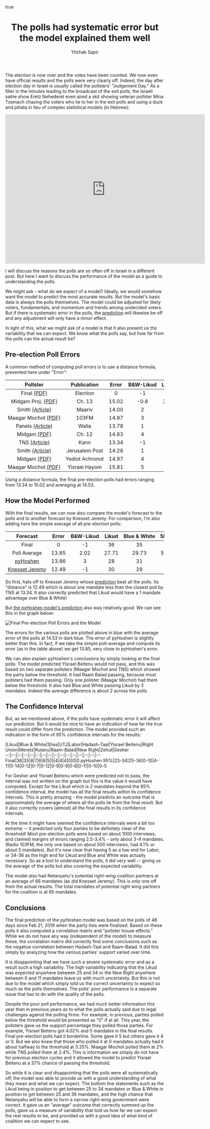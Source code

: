 ﻿---
title: The polls had systematic error but the model explained them well
author: Yitzhak Sapir
math: true
---
<style>
table { display: block; overflow-x: auto; white-space: nowrap }
</style>

The election is now over and the votes have been counted. We now even have official results and the polls were very clearly off. Indeed, the day after election day in Israel is usually called the pollsters' "Judgement Day." As a filler in the minutes leading to the broadcast of the exit polls, the Israeli satire show Eretz Nehederet even aired a skit showing veteran pollster Mina Tzemach chasing the voters who lie to her in the exit polls and using a duck and piñata in lieu of complex statistical models (in Hebrew):

<iframe width="632" height="473" src="https://www.mako.co.il/AjaxPage?jspName=embedHTML5video.jsp&galleryChannelId=770e3d99ade16110VgnVCM1000004801000aRCRD&videoChannelId=17ef630d7b20a610VgnVCM2000002a0c10acRCRD&vcmid=e03754d84530a610VgnVCM2000002a0c10acRCRD" frameborder="0" allowfullscreen></iframe>

I will discuss the reasons the polls are so often off in Israel in a different post. But here I want to discuss the performance of the model as a guide to understanding the polls.

<!--more-->

We might ask - what do we expect of a model? Ideally, we would somehow want the model to predict the most accurate results. But the model's basic data is always the polls themselves. The model could be adjusted for likely voters, fundamentals, and momentum and trends among undecided voters. But if there is systematic error in the polls, the [prediction](https://pyhoshen.org/2019/04/07/2019-Election-Final-Forecast.html) will likewise be off and any adjustment will only have a minor effect.

In light of this, what we might ask of a model is that it also present us the variability that we can expect. We know what the polls say, but how far from the polls can the actual result be?

## Pre-election Poll Errors
A common method of computing poll errors is to use a distance formula, presented here under "Error":

Pollster|Publication|Error|B&W-Likud|Likud|Blue & White|Shas|UTJ|Labor|Hadash-Taal|Yisrael Beitenu|Right Union|Meretz|Kulanu|Raam-Balad|New Right|Zehut|Gesher
:-:|:-:|:-:|:-:|:-:|:-:|:-:|:-:|:-:|:-:|:-:|:-:|:-:|:-:|:-:|:-:|:-:|:-:
Final [(PDF)](https://bechirot21.bechirot.gov.il/election/Documents/%D7%93%D7%95%D7%91%D7%A8%20%D7%95%D7%A2%D7%93%D7%AA%20%D7%94%D7%91%D7%97%D7%99%D7%A8%D7%95%D7%AA/letter_results.pdf)|Election|0|-1|36|35|8|7|6|6|5|5|4|4|4|0|0|0
Midgam Proj. [(PDF)](https://bechirot21.bechirot.gov.il/election/Decisions/Documents/%D7%A1%D7%A7%D7%A8%D7%99%D7%9D/13news_5.4.19.pdf)|Ch. 13|15.02|-0.8|28.4|27.6|5|6|11|6|4|7|5|4|4|6|6|0
Smith [(Article)](https://www.maariv.co.il/elections2019/polls/Article-692912)|Maariv|14.00|2|27|29|6|7|9|7|4|6|5|5|4|6|5|0
Maagar Mochot [(PDF)](https://bechirot21.bechirot.gov.il/election/Decisions/Documents/%D7%A1%D7%A7%D7%A8%D7%99%D7%9D/radio103_5.4.19.pdf)|103FM|14.97|3|28|31|6|7|9|7|0|7|7|6|0|6|6|0
Panels [(Article)](https://elections.walla.co.il/item/3228485)|Walla|13.78|1|29|30|5|6|10|8|4|7|6|0|4|6|5|0
Midgam [(PDF)](https://bechirot21.bechirot.gov.il/election/Decisions/Documents/%D7%A1%D7%A7%D7%A8%D7%99%D7%9D/news_4.4.19.pdf)|Ch. 12|14.63|4|26|30|5|7|10|7|5|5|5|5|4|6|5|0
TNS [(Article)](https://twitter.com/kann_news/status/1113853811330822145)|Kann|13.34|-1|31|30|4|6|8|8|0|6|6|5|4|6|6|0
Smith [(Article)](https://www.jpost.com/Israel-News/Post-poll-predicts-easy-win-for-Right-585821)|Jerusalem Post|14.28|1|27|28|6|6|9|6|5|6|5|5|4|5|4|4
Midgam [(PDF)](https://bechirot21.bechirot.gov.il/election/Decisions/Documents/%D7%A1%D7%A7%D7%A8%D7%99%D7%9D/yedioth_4.4.19.pdf)|Yediot Achronot|14.97|4|26|30|5|7|11|7|4|5|5|5|4|6|5|0
Maagar Mochot [(PDF)](https://bechirot21.bechirot.gov.il/election/Decisions/Documents/%D7%A1%D7%A7%D7%A8%D7%99%D7%9D/israel_hayom_4.4.19.pdf)|Yisrael Hayom|15.81|5|27|32|5|8|10|6|0|6|8|6|0|6|6|0

Using a distance formula, the final pre-election polls had errors ranging from 13.34 to 15.02 and averaging at 14.53.

## How the Model Performed
With the final results, we can now also compare the model's forecast to the polls and to another forecast by Knesset Jeremy. For comparison, I'm also adding here the simple average of all pre-election polls:

Forecast|Error|B&W-Likud|Likud|Blue & White|Shas|UTJ|Labor|Hadash-Taal|Yisrael Beitenu|Right Union|Meretz|Kulanu|Raam-Balad|New Right|Zehut|Gesher
:-:|:-:|:-:|:-:|:-:|:-:|:-:|:-:|:-:|:-:|:-:|:-:|:-:|:-:|:-:|:-:|:-:
Final|0|-1|36|35|8|7|6|6|5|5|4|4|4|0|0|0
Poll Average|13.85|2.02|27.71|29.73|5.22|6.67|9.67|6.89|2.89|6.11|5.78|4.56|3.11|5.89|5.33|0.44
[pyHoshen](https://pyhoshen.org/2019/04/07/2019-Election-Final-Forecast.html)|13.86|3|28|31|6|7|10|8|0|6|4|5|4|6|5|0
[Knesset Jeremy](https://knessetjeremy.com/2019/04/07/knessetjeremy-phase-2-prediction-analysis/)|12.49|-1|30|29|5|6|9|7|4|6|5|4|4|6|5|0

So first, hats off to Knesset Jeremy whose [prediction](https://knessetjeremy.com/2019/04/07/knessetjeremy-phase-2-prediction-analysis/) beat all the polls. Its "distance" is 12.49 which is about one mandate less than the closest poll by TNS at 13.34. It also correctly predicted that Likud would have a 1 mandate advantage over Blue & White!

But [the pyHoshen model's prediction](https://pyhoshen.org/2019/04/07/2019-Election-Final-Forecast.html) also was relatively good. We can see this in the graph below:

![Final Pre-election Poll Errors and the Model](/images/2019-04-12-The-model-explained-the-polls-well/2019-04-12-The-model-explained-the-polls-well-poll-and-model-errors.png)

The errors for the various polls are plotted above in blue with the average error of the polls at 14.53 in dark blue. The error of pyHoshen is slightly better than this. In fact, if we take the simple poll-average and compute its error (as in the table above) we get 13.85, very close to pyHoshen's error.

We can also explain pyHoshen's conclusions by simply looking at the final polls: The model predicted Yisrael Beitenu would not pass, and this was based on two separate pollsters (Maagar Mochot and TNS) which showed the party below the threshold. It had Raam Balad passing, because most pollsters had them passing. Only one pollster (Maagar Mochot) had them below the threshold. It also had Blue and White passing Likud by 3 mandates. Indeed the average difference is about 2 across the polls.

## The Confidence Interval
But, as we mentioned above, if the polls have systematic error it will affect our prediction. But it would be nice to have an indication of how far the true result could differ from the prediction. The model provided such an indication in the form of 95% confidence intervals for the results:

&#xfeff;|Likud|Blue & White|Shas|UTJ|Labor|Hadash-Taal|Yisrael Beitenu|Right Union|Meretz|Kulanu|Raam-Balad|New Right|Zehut|Gesher
:-:|:-:|:-:|:-:|:-:|:-:|:-:|:-:|:-:|:-:|:-:|:-:|:-:|:-:|:-:|:-:
Final|36|35|8|7|6|6|5|5|4|4|4|0|0|0
pyHoshen 95%|23-34|25-36|0-10|4-11|5-14|0-12|0-7|0-12|0-9|0-9|0-8|0-11|0-10|0-5

For Gesher and Yisrael Beitenu which were predicted not to pass, the interval was not written on the graph but this is the value it would have computed. Except for the Likud which is 2 mandates beyond the 95% confidence interval, the model has all the final results within its confidence intervals. This is pretty amazing - the model predicts an outcome that is approximately the average of where all the polls lie from the final result. But it also correctly covers (almost) all the final results in its confidence intervals.

At the time it might have seemed the confidence intervals were a bit too extreme -- it predicted only four parties to be definitely clear of the threshold! Most pre-election polls were based on about 1000 interviews, and claimed margins of errors ranging 2.5-3.4% - only about 3-4 mandates. (Radio 103FM, the only one based on about 500 interviews, had 4.1% or about 5 mandates). But it's now clear that having 5 as a low end for Labor, or 34-36 as the high end for Likud and Blue and White was actually necessary. So as a tool to understand the polls, it did very well -- giving us the average of the polls but also covering the expected variability.

The model also had Netanyahu's potential right-wing coalition partners at an average of 66 mandates (as did Knesset Jeremy). This is only one off from the actual results. The total mandates of potential right wing partners for the coalition is at 65 mandates.

## Conclusions
The final prediction of the pyHoshen model was based on the polls of 48 days since Feb 21, 2019 when the party lists were finalized. Based on these polls it also computed a correlation matrix and "pollster house effects." While we do not have any way (independent of the model) to measure these, the correlation matrix did correctly find some conclusions such as the negative correlation between Hadash-Taal and Raam-Balad. It did this simply by analyzing how the various parties' support varied over time.

It is disappointing that we have such a severe systematic error and as a result such a high variability. The high variability indicating that the Likud was expected anywhere between 25 and 34 or the New Right anywhere between 0 and 11 mandates leave us with much uncertainty. But this is not due to the model which simply told us the correct uncertainty to expect so much as the polls themselves. The polls' poor performance is a separate issue that has to do with the quality of the polls. 

Despite the poor poll performance, we had much better information this year than in previous years as to what the polls actually said due to legal challenges against the polling firms. For example, in previous, parties polled below the threshold would be presented as "0" if at all. This year, the pollsters gave us the support percentage they polled those parties. For example, Yisrael Beitenu got 4.02% and 5 mandates in the final results. Final pre-election polls had it borderline. Some gave it 5 but others gave it 4 or 0. But we also knew that those who polled it at 0 mandates actually had it about halfway to the threshold at 3.25%. Maagar Mochot polled them at 2% while TNS polled them at 2.4%. This is information we simply do not have for previous election cycles and it allowed the model to predict Yisrael Beitenu at a 37% chance of passing the threshold.

So while it is clear and disappointing that the polls were all systematically off, the model was able to provide us with a good understanding of what they mean and what we can expect. The bottom line statements such as the Likud being in position to get between 25 to 34 mandates or Blue & White in position to get between 25 and 36 mandates, and the high chance that Netanyahu will be able to form a narrow right-wing government were correct. It gave us an "average" outcome that correctly summed up the polls, gave us a measure of variability that told us how far we can expect the real results to be, and provided us with a good idea of what kind of coalition we can expect to see.
